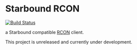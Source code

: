 # Starbound RCON

[![Build Status](https://travis-ci.org/jgorinsky/starbound-rcon.svg?branch=master)](https://travis-ci.org/jgorinsky/starbound-rcon)

a Starbound compatible [RCON](https://developer.valvesoftware.com/wiki/Source_RCON_Protocol) client.

This project is unreleased and currently under development.
